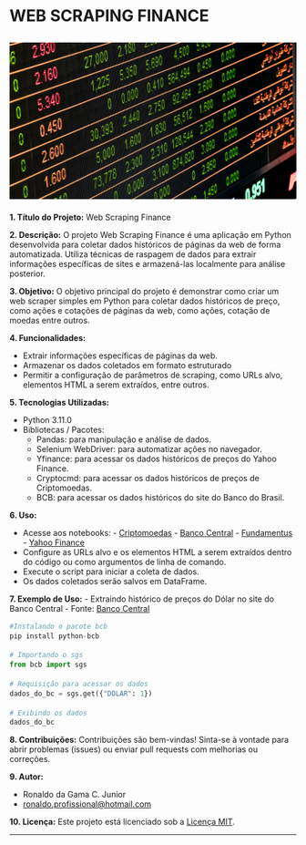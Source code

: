 # WEB SCRAPING FINANCE
![imagem_de_precos_acoes](assets\webscraping_project.jpg)
---

**1. Título do Projeto:**  Web Scraping Finance

**2. Descrição:**
   O projeto Web Scraping Finance é uma aplicação em Python desenvolvida para coletar dados históricos de páginas da web de forma automatizada. Utiliza técnicas de raspagem de dados para extrair informações específicas de sites e armazená-las localmente para análise posterior.

**3. Objetivo:**
   O objetivo principal do projeto é demonstrar como criar um web scraper simples em Python para coletar dados históricos de preço, como ações e cotações de páginas da web, como ações, cotação de moedas entre outros.

**4. Funcionalidades:**
   - Extrair informações específicas de páginas da web.
   - Armazenar os dados coletados em formato estruturado
   - Permitir a configuração de parâmetros de scraping, como URLs alvo, elementos HTML a serem extraídos, entre outros.

**5. Tecnologias Utilizadas:**
   - Python 3.11.0
   - Bibliotecas / Pacotes:
     - Pandas: para manipulação e análise de dados.
     - Selenium WebDriver: para automatizar ações no navegador.
     - Yfinance: para acessar os dados históricos de preços do Yahoo Finance.
     - Cryptocmd: para acessar os dados históricos de preços de Criptomoedas.
     - BCB: para acessar os dados históricos do site do Banco do Brasil.

**6. Uso:**
   - Acesse aos notebooks:
    - [Criptomoedas](notebooks/criptomoedas.ipynb)
    - [Banco Central](notebooks/dados_banco_central.ipynb)
    - [Fundamentus](notebooks/dados_fundamentus.ipynb)
    - [Yahoo Finance](notebooks/yahoo_finance.ipynb)
   - Configure as URLs alvo e os elementos HTML a serem extraídos dentro do código ou como argumentos de linha de comando.
   - Execute o script para iniciar a coleta de dados.
   - Os dados coletados serão salvos em DataFrame.

**7. Exemplo de Uso:**
    - Extraindo histórico de preços do Dólar no site do Banco Central
    - Fonte: [Banco Central](https://www.bcb.gov.br/)
   ```python
#Instalando o pacote bcb
pip install python-bcb

# Importando o sgs
from bcb import sgs

# Requisição para acessar os dados
dados_do_bc = sgs.get({"DOLAR": 1})

# Exibindo os dados
dados_do_bc

   ```

**8. Contribuições:**
   Contribuições são bem-vindas! Sinta-se à vontade para abrir problemas (issues) ou enviar pull requests com melhorias ou correções.

**9. Autor:**
   - Ronaldo da Gama C. Junior
   - ronaldo.profissional@hotmail.com

**10. Licença:**
   Este projeto está licenciado sob a [Licença MIT](https://opensource.org/licenses/MIT).

---